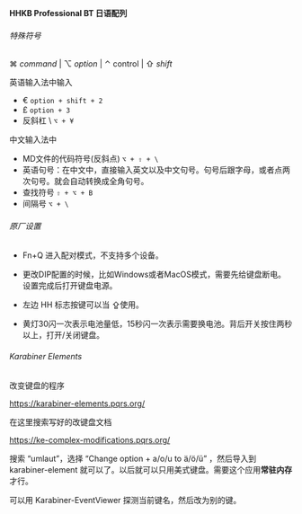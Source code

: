**HHKB Professional BT 日语配列**

###### 特殊符号

⌘ *command*  | ⌥  *option*  |  ⌃  control  |  ⇧ *shift* 

英语输入法中输入 
- € `option + shift + 2`
- £ `option + 3`
- 反斜杠 \ `⌥ + ¥`

中文输入法中

- MD文件的代码符号(反斜点)  `⌥ + ⇧ + \` 
- 英语句号：在中文中，直接输入英文以及中文句号。句号后跟字母，或者点两次句号。就会自动转换成全角句号。
- 查找符号 `⇧ + ⌥ + B` 
- 间隔号 `⌥ + \`



###### 原厂设置

- Fn+Q 进入配对模式，不支持多个设备。

- 更改DIP配置的时候，比如Windows或者MacOS模式，需要先给键盘断电。设置完成后打开键盘电源。

- 左边 HH 标志按键可以当 ⇪使用。

- 黄灯30闪一次表示电池量低，15秒闪一次表示需要换电池。背后开关按住两秒以上，打开/关闭键盘。

  

###### Karabiner Elements

改变键盘的程序

https://karabiner-elements.pqrs.org/

在这里搜索写好的改键盘文档

https://ke-complex-modifications.pqrs.org/

搜索 “umlaut”，选择 “Change option + a/o/u to ä/ö/ü” ，然后导入到 karabiner-element 就可以了。以后就可以只用美式键盘。需要这个应用**常驻内存**才行。

可以用 Karabiner-EventViewer 探测当前键名，然后改为别的键。

